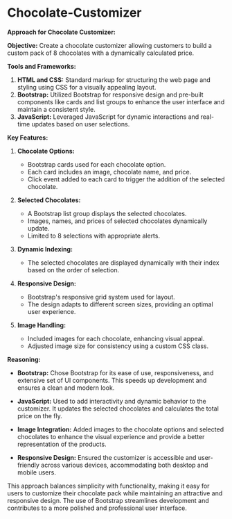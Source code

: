 # Chocolate-Customizer
**Approach for Chocolate Customizer:**

**Objective:**
Create a chocolate customizer allowing customers to build a custom pack of 8 chocolates with a dynamically calculated price.

**Tools and Frameworks:**
1. **HTML and CSS:** Standard markup for structuring the web page and styling using CSS for a visually appealing layout.
2. **Bootstrap:** Utilized Bootstrap for responsive design and pre-built components like cards and list groups to enhance the user interface and maintain a consistent style.
3. **JavaScript:** Leveraged JavaScript for dynamic interactions and real-time updates based on user selections.

**Key Features:**

1. **Chocolate Options:**
   - Bootstrap cards used for each chocolate option.
   - Each card includes an image, chocolate name, and price.
   - Click event added to each card to trigger the addition of the selected chocolate.

2. **Selected Chocolates:**
   - A Bootstrap list group displays the selected chocolates.
   - Images, names, and prices of selected chocolates dynamically update.
   - Limited to 8 selections with appropriate alerts.

3. **Dynamic Indexing:**
   - The selected chocolates are displayed dynamically with their index based on the order of selection.

4. **Responsive Design:**
   - Bootstrap's responsive grid system used for layout.
   - The design adapts to different screen sizes, providing an optimal user experience.

5. **Image Handling:**
   - Included images for each chocolate, enhancing visual appeal.
   - Adjusted image size for consistency using a custom CSS class.

**Reasoning:**

- **Bootstrap:** Chose Bootstrap for its ease of use, responsiveness, and extensive set of UI components. This speeds up development and ensures a clean and modern look.

- **JavaScript:** Used to add interactivity and dynamic behavior to the customizer. It updates the selected chocolates and calculates the total price on the fly.

- **Image Integration:** Added images to the chocolate options and selected chocolates to enhance the visual experience and provide a better representation of the products.

- **Responsive Design:** Ensured the customizer is accessible and user-friendly across various devices, accommodating both desktop and mobile users.

This approach balances simplicity with functionality, making it easy for users to customize their chocolate pack while maintaining an attractive and responsive design. The use of Bootstrap streamlines development and contributes to a more polished and professional user interface.
